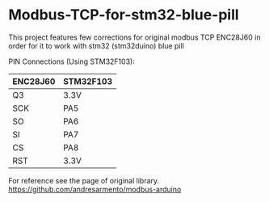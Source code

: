 # Modbus-TCP-for-stm32-blue-pill
This project features few corrections for original modbus TCP ENC28J60 in order for it to work with stm32 (stm32duino) blue pill

PIN Connections (Using STM32F103):

ENC28J60             | STM32F103        |
------------------   |------------------|
Q3                   | 3.3V             |
SCK                  |PA5               |
SO                   |PA6               |
SI                   |PA7               |
CS                   |PA8               |
RST                  |3.3V              |


For reference see the page of original library.
https://github.com/andresarmento/modbus-arduino 
